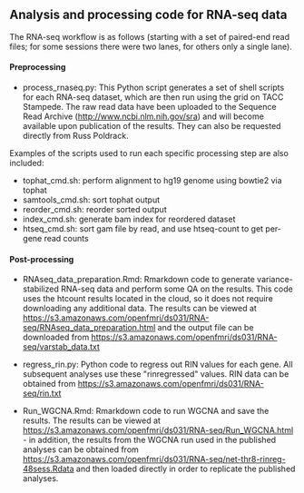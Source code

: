 ## Analysis and processing code for RNA-seq data

The RNA-seq workflow is as follows (starting with a set of paired-end read files; for some sessions there were two lanes, for others only a single lane).


#### Preprocessing

* process_rnaseq.py: This Python script generates a set of shell scripts for each RNA-seq dataset, which are then run using the grid on TACC Stampede. The raw read data have been uploaded to the Sequence Read Archive (http://www.ncbi.nlm.nih.gov/sra) and will become available upon publication of the results.  They can also be requested directly from Russ Poldrack. 


Examples of the scripts used to run each specific processing step are also included:

* tophat_cmd.sh: perform alignment to hg19 genome using bowtie2 via tophat
* samtools_cmd.sh: sort tophat output
* reorder_cmd.sh: reorder sorted output
* index_cmd.sh: generate bam index for reordered dataset
* htseq_cmd.sh: sort gam file by read, and use htseq-count to get per-gene read counts

#### Post-processing


* RNAseq_data_preparation.Rmd: Rmarkdown code to generate variance-stabilized RNA-seq data and perform some QA on the results.  This code uses the htcount results located in the cloud, so it does not require downloading any additional data.  The results can be viewed at https://s3.amazonaws.com/openfmri/ds031/RNA-seq/RNAseq_data_preparation.html and the output file can be downloaded from https://s3.amazonaws.com/openfmri/ds031/RNA-seq/varstab_data.txt

* regress_rin.py: Python code to regress out RIN values for each gene.  All subsequent analyses use these "rinregressed" values.  RIN data can be obtained from https://s3.amazonaws.com/openfmri/ds031/RNA-seq/rin.txt

* Run_WGCNA.Rmd: Rmarkdown code to run WGCNA and save the results.  The results can be viewed at https://s3.amazonaws.com/openfmri/ds031/RNA-seq/Run_WGCNA.html - in addition, the results from the WGCNA run used in the published analyses can be obtained from https://s3.amazonaws.com/openfmri/ds031/RNA-seq/net-thr8-rinreg-48sess.Rdata and then loaded directly in order to replicate the published analyses.
